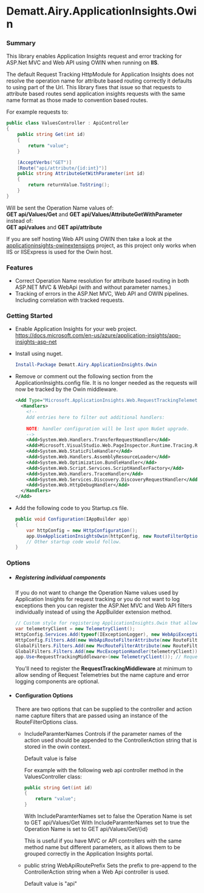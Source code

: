# Dematt.Airy.ApplicationInsights.Owin #

### Summary ###
This library enables Application Insights request and error tracking for ASP.Net MVC and Web API using OWIN when running on **IIS**.

The default Request Tracking HttpModule for Application Insights does not resolve the operation name for attribute based routing correctly it defaults to using part of the Url.  This library fixes that issue so that requests to attribute based routes send application insights requests with the same name format as those made to convention based routes.

For example requests to:

```C#
public class ValuesController : ApiController
{
    public string Get(int id)
    {
        return "value";
    }

    [AcceptVerbs("GET")]
    [Route("api/attribute/{id:int}")]
    public string AttributeGetWithParameter(int id)
    {
        return returnValue.ToString();
    }
}
```
Will be sent the Operation Name values of:  
**GET api/Values/Get** and **GET api/Values/AttributeGetWithParameter**  
instead of:  
**GET api/values** and **GET api/attribute**



If you are self hosting Web API using OWIN then take a look at the [applicationinsights-owinextensions](https://github.com/marcinbudny/applicationinsights-owinextensions) project, as this project only works when IIS or IISExpress is used for the Owin host.

### Features ###
  - Correct Operation Name resolution for attribute based routing in both ASP.NET MVC & WebApi (with and without parameter names.)
  - Tracking of errors in the ASP.Net MVC, Web API and OWIN pipelines. Including correlation with tracked requests.

### Getting Started ###
  - Enable Application Insights for your web project. 
    https://docs.microsoft.com/en-us/azure/application-insights/app-insights-asp-net
  - Install using nuget.

    ```Powershell
    Install-Package Dematt.Airy.ApplicationInsights.Owin
    ```
  - Remove or comment out the following section from the ApplicationInsights.config file.
    It is no longer needed as the requests will now be tracked by the Owin middleware.
    ```xml
    <Add Type="Microsoft.ApplicationInsights.Web.RequestTrackingTelemetryModule, Microsoft.AI.Web">
      <Handlers>
        <!-- 
        Add entries here to filter out additional handlers: 
        
        NOTE: handler configuration will be lost upon NuGet upgrade.
        -->
        <Add>System.Web.Handlers.TransferRequestHandler</Add>
        <Add>Microsoft.VisualStudio.Web.PageInspector.Runtime.Tracing.RequestDataHttpHandler</Add>
        <Add>System.Web.StaticFileHandler</Add>
        <Add>System.Web.Handlers.AssemblyResourceLoader</Add>
        <Add>System.Web.Optimization.BundleHandler</Add>
        <Add>System.Web.Script.Services.ScriptHandlerFactory</Add>
        <Add>System.Web.Handlers.TraceHandler</Add>
        <Add>System.Web.Services.Discovery.DiscoveryRequestHandler</Add>
        <Add>System.Web.HttpDebugHandler</Add>
      </Handlers>
    </Add>
    ```
  - Add the following code to you Startup.cs file.

    ```C#
    public void Configuration(IAppBuilder app)
    {
        var httpConfig = new HttpConfiguration();        
        app.UseApplicationInsightsOwin(httpConfig, new RouteFilterOptions(), new TelemetryClient());
        // Other startup code would follow.
    }
    ```

### Options ###

  - ##### Registering individual components #####
    If you do not want to change the Operation Name values used by Application Insights for request tracking or you do not want to log exceptions then you can register the ASP.Net MVC and Web API filters individually instead of using the AppBuilder extension method.
    
    ```C#
    // Custom style for registering ApplicationInsights.Owin that allows registering of individual components.
    var telemetryClient = new TelemetryClient();
    HttpConfig.Services.Add(typeof(IExceptionLogger), new WebApiExceptionLogger(telemetryClient));  // Web API application insights error logging.
    HttpConfig.Filters.Add(new WebApiRouteFilterAttribute(new RouteFilterOptions { IncludeParamterNames = false })); // Web API application insights controller and action name capture.
    GlobalFilters.Filters.Add(new MvcRouteFilterAttribute(new RouteFilterOptions { IncludeParamterNames = false })); // ASP.Net MVC application insights controller and action name capture.
    GlobalFilters.Filters.Add(new MvcExceptionHandler(telemetryClient)); // ASP.Net MVC application insights error logging.
    app.Use<RequestTrackingMiddleware>(new TelemetryClient()); // Request tracking middleware is required for both Web API and ASP.Net
    ```

    You'll need to register the **RequestTrackingMiddleware** at minimum to allow sending of Request Telemetries but the name capture and error logging components are optional. 

  - #### Configuration Options ####
    There are two options that can be supplied to the controller and action name capture filters that are passed using an instance of the RouteFilterOptions class.
    - IncludeParamterNames
      Controls if the parameter names of the action used should be appended to the ControllerAction string that is stored in the owin context.
      
      Default value is false

      For example with the following web api controller method in the ValuesController class:
      
      ```C#
      public string Get(int id)
      {
          return "value";
      }
      ```
       With IncludeParamterNames set to false the Operation Name is set to GET api/Values/Get
       With IncludeParamterNames set to true the Operation Name is set to GET api/Values/Get/{id}

       This is useful if you have MVC or API controllers with the same method name but different parameters, as it allows them to be grouped correctly in the Application Insights portal.

    - public string WebApiRoutePrefix
      Sets the prefix to pre-append to the ControllerAction string when a Web Api controller is used.
      
      Default value is "api"